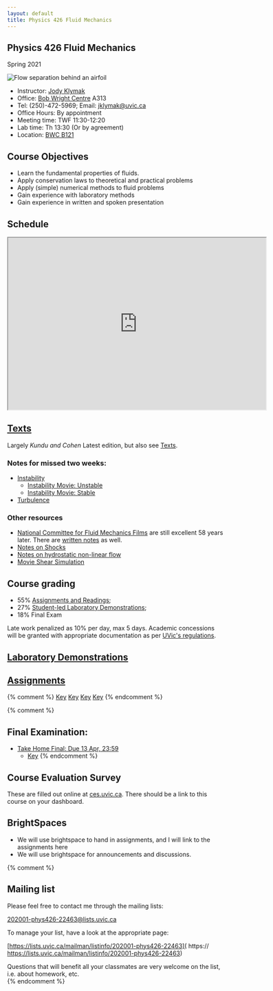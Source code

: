 ```yaml
---
layout: default
title: Physics 426 Fluid Mechanics
---
```


## Physics 426 Fluid Mechanics

Spring 2021

![Flow separation behind an airfoil](./figs/Flow_separation.jpg)

  - Instructor: [Jody Klymak](http://web.uvic.ca/~jklymak)
  - Office: [Bob Wright Centre](http://www.uvic.ca/buildings/sci.html) A313
  - Tel: (250)-472-5969; Email: [jklymak@uvic.ca](mailto:jklymak@uvic.ca)
  - Office Hours: By appointment
  - Meeting time:  TWF 11:30-12:20
  - Lab time:  Th 13:30 (Or by agreement)
  - Location:  [BWC B121](http://www.uvic.ca/home/about/campus-info/maps/maps/sci.php)

## Course Objectives ##

  - Learn the fundamental properties of fluids.
  - Apply conservation laws to theoretical and practical problems
  - Apply (simple) numerical methods to fluid problems
  - Gain experience with laboratory methods
  - Gain experience in written and spoken presentation

## Schedule

<iframe width="600px" height="400px"  src="https://docs.google.com/spreadsheets/d/e/2PACX-1vSRDKJVf1PZeV-_-mTqVLWe7L6dk_-gLb820ZjWudK2GlUXbltrLHYjqszOVwrXL0mdczGt7uTXSfma/pubhtml?gid=0&amp;single=true&amp;widget=true&amp;headers=false"></iframe>

## [Texts](./Texts/)

Largely *Kundu and Cohen* Latest edition, but also see [Texts](./Texts/).  

### Notes for missed two weeks:

  - [Instability](./pdfs/Instability.pdf)
    - [Instability Movie: Unstable](./pdfs/ChanPar04.mov)
    - [Instability Movie: Stable](./pdfs/ChanPar05.mov)
  - [Turbulence](./pdfs/Turbulence.pdf)

### Other resources

  - [National Committee for Fluid Mechanics Films](http://web.mit.edu/hml/ncfmf.html) are still excellent 58 years later.
  There are [written notes](http://web.mit.edu/hml/notes.html) as well.
  - [Notes on Shocks](./pdfs/PrattSec1.3_11445.pdf)
  - [Notes on hydrostatic non-linear flow](./pdfs/Baines2.3.pdf)
  - [Movie Shear Simulation]('./')

## Course grading

  - 55% [Assignments and Readings](./Assignments/);
  - 27% [Student-led Laboratory Demonstrations](./Labs/);
  - 18% Final Exam

Late work penalized as 10% per day, max 5 days.  Academic concessions will be granted
with appropriate documentation as per [UVic's regulations](https://www.uvic.ca/registrar/students/appeals/acad-concession/index.php).

## [Laboratory Demonstrations](./Labs/)

## [Assignments](./Assignments/)

{% comment %}
[Key](./Assignments/Assignment1Key.pdf)
[Key](./Assignments/Assignment2Key.pdf)
[Key](./Assignments/Assignment3Key.pdf)
[Key](./Assignments/Assignment4Foil.pdf)
{% endcomment %}

{% comment %}
## Final Examination:

- [Take Home Final: Due 13 Apr, 23:59](./Assignments/TakeHome2018.pdf)
  - [Key](./Assignments/TakeHome2018.pdf)
{% endcomment %}

## Course Evaluation Survey

These are filled out online at [ces.uvic.ca](http://ces.uvic.ca).  There should be a link to this course on your dashboard.

## BrightSpaces

- We will use brightspace to hand in assignments, and I will link to the assignments here
- We will use brightspace for announcements and discussions.  

{% comment %}

## Mailing list

Please feel free to contact me through the mailing lists:

[202001-phys426-22463@lists.uvic.ca](mailto:202001-phys426-22463@lists.uvic.ca)

To manage your list, have a look at the appropriate page:

[https://lists.uvic.ca/mailman/listinfo/202001-phys426-22463](  https:// https://lists.uvic.ca/mailman/listinfo/202001-phys426-22463)

Questions that will benefit all your classmates are very welcome on
the list, i.e. about homework, etc.  
{% endcomment %}
